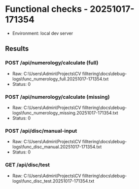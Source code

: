 ﻿# Functional checks - 20251017-171354

- Environment: local dev server

## Results

### POST /api/numerology/calculate (full)
- Raw: C:\Users\Admin\Projects\CV filltering\docs\debug-logs\func_numerology_full.20251017-171354.txt
- Status: 0

### POST /api/numerology/calculate (missing)
- Raw: C:\Users\Admin\Projects\CV filltering\docs\debug-logs\func_numerology_missing.20251017-171354.txt
- Status: 0

### POST /api/disc/manual-input
- Raw: C:\Users\Admin\Projects\CV filltering\docs\debug-logs\func_disc_manual.20251017-171354.txt
- Status: 0

### GET /api/disc/test
- Raw: C:\Users\Admin\Projects\CV filltering\docs\debug-logs\func_disc_test.20251017-171354.txt

